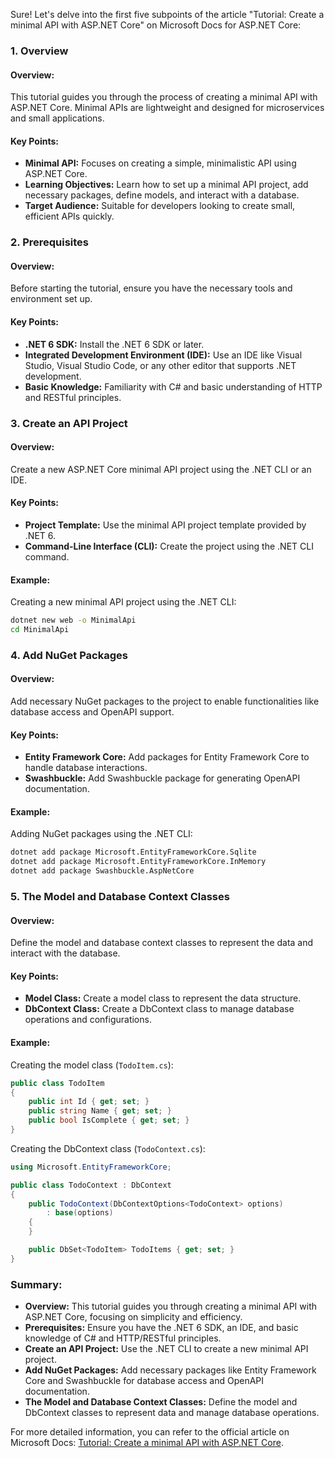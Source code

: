 Sure! Let's delve into the first five subpoints of the article "Tutorial: Create a minimal API with ASP.NET Core" on Microsoft Docs for ASP.NET Core:

### 1. Overview

#### Overview:
This tutorial guides you through the process of creating a minimal API with ASP.NET Core. Minimal APIs are lightweight and designed for microservices and small applications.

#### Key Points:
- **Minimal API:** Focuses on creating a simple, minimalistic API using ASP.NET Core.
- **Learning Objectives:** Learn how to set up a minimal API project, add necessary packages, define models, and interact with a database.
- **Target Audience:** Suitable for developers looking to create small, efficient APIs quickly.

### 2. Prerequisites

#### Overview:
Before starting the tutorial, ensure you have the necessary tools and environment set up.

#### Key Points:
- **.NET 6 SDK:** Install the .NET 6 SDK or later.
- **Integrated Development Environment (IDE):** Use an IDE like Visual Studio, Visual Studio Code, or any other editor that supports .NET development.
- **Basic Knowledge:** Familiarity with C# and basic understanding of HTTP and RESTful principles.

### 3. Create an API Project

#### Overview:
Create a new ASP.NET Core minimal API project using the .NET CLI or an IDE.

#### Key Points:
- **Project Template:** Use the minimal API project template provided by .NET 6.
- **Command-Line Interface (CLI):** Create the project using the .NET CLI command.

#### Example:
Creating a new minimal API project using the .NET CLI:
```bash
dotnet new web -o MinimalApi
cd MinimalApi
```

### 4. Add NuGet Packages

#### Overview:
Add necessary NuGet packages to the project to enable functionalities like database access and OpenAPI support.

#### Key Points:
- **Entity Framework Core:** Add packages for Entity Framework Core to handle database interactions.
- **Swashbuckle:** Add Swashbuckle package for generating OpenAPI documentation.

#### Example:
Adding NuGet packages using the .NET CLI:
```bash
dotnet add package Microsoft.EntityFrameworkCore.Sqlite
dotnet add package Microsoft.EntityFrameworkCore.InMemory
dotnet add package Swashbuckle.AspNetCore
```

### 5. The Model and Database Context Classes

#### Overview:
Define the model and database context classes to represent the data and interact with the database.

#### Key Points:
- **Model Class:** Create a model class to represent the data structure.
- **DbContext Class:** Create a DbContext class to manage database operations and configurations.

#### Example:
Creating the model class (`TodoItem.cs`):
```csharp name=TodoItem.cs
public class TodoItem
{
    public int Id { get; set; }
    public string Name { get; set; }
    public bool IsComplete { get; set; }
}
```

Creating the DbContext class (`TodoContext.cs`):
```csharp name=TodoContext.cs
using Microsoft.EntityFrameworkCore;

public class TodoContext : DbContext
{
    public TodoContext(DbContextOptions<TodoContext> options)
        : base(options)
    {
    }

    public DbSet<TodoItem> TodoItems { get; set; }
}
```

### Summary:

- **Overview:** This tutorial guides you through creating a minimal API with ASP.NET Core, focusing on simplicity and efficiency.
- **Prerequisites:** Ensure you have the .NET 6 SDK, an IDE, and basic knowledge of C# and HTTP/RESTful principles.
- **Create an API Project:** Use the .NET CLI to create a new minimal API project.
- **Add NuGet Packages:** Add necessary packages like Entity Framework Core and Swashbuckle for database access and OpenAPI documentation.
- **The Model and Database Context Classes:** Define the model and DbContext classes to represent data and manage database operations.

For more detailed information, you can refer to the official article on Microsoft Docs: [Tutorial: Create a minimal API with ASP.NET Core](https://docs.microsoft.com/en-us/aspnet/core/tutorials/minimal-api).